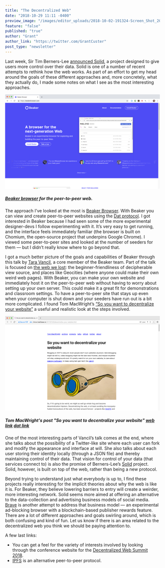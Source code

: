 ```yaml
---
title: "The Decentralized Web"
date: "2018-10-29 11:11 -0400"
preview_image: "/images/editor_uploads/2018-10-02-191324-Screen_Shot_2018_10_01_at_3_04_36_PM.png"
feature: "false"
published: "true"
author: "Grant"
author_link: "https://twitter.com/GrantCuster"
post_type: "newsletter"
---
```


Last week, Sir Tim Berners-Lee [announced Solid](https://medium.com/@timberners_lee/one-small-step-for-the-web-87f92217d085), a project designed to give users more control over their data. Solid is one of a number of recent attempts to rethink how the web works. As part of an effort to get my head around the goals of these different approaches and, more concretely, what they actually do, I made some notes on what I see as the most interesting approaches.

![A screenshot of the Beaker browser website.](/images/editor_uploads/2018-10-02-191324-Screen_Shot_2018_10_01_at_3_04_36_PM.png)

##### [Beaker browser](https://beakerbrowser.com/) for the peer-to-peer web.

The approach I’ve looked at the most is [Beaker Browser](https://beakerbrowser.com/). With Beaker you can view and create peer-to-peer websites using the [Dat protocol](https://datprotocol.com/). I got interested in Beaker because I had seen some of the more experimental designer-devs I follow experimenting with it. It’s very easy to get running, and the interface feels immediately familiar (the browser is built on Chomium, the open-source project that underpins Google Chrome). I viewed some peer-to-peer sites and looked at the number of seeders for them — but I didn’t really know where to go beyond that.

I got a much better picture of the goals and capabilities of Beaker through this talk by [Tara Vancil](https://www.youtube.com/watch?v=rJ_WvfF3FN8), a core member of the Beaker team. Part of the talk is focused on [the web we lost](https://anildash.com/2012/12/13/the_web_we_lost/): the beginner-friendliness of decipherable view source, and places like Geocities (where anyone could make their own weird web pages). With Beaker, you can make your own website and immediately host it on the peer-to-peer web without having to worry about setting up your own server. This could make it a great fit for demonstrations and classroom settings. To have a peer-to-peer site that stays up even when your computer is shut down and your seeders have run out is a bit more complicated. I found Tom MacWright’s [“So you want to decentralize your website”](https://macwright.org/2017/07/20/decentralize-your-website.html) a useful and realistic look at the steps involved.

![](/images/editor_uploads/2018-10-02-191445-Screen_Shot_2018_10_01_at_3_04_07_PM.png)

##### Tom MacWright's post "So you want to decentralize your website" [web link](https://macwright.org/2017/07/20/decentralize-your-website.html) [dat link](dat://tmcw.hashbase.io/2017/07/20/decentralize-your-website.html)

One of the most interesting parts of Vancil’s talk comes at the end, where she talks about the possibility of a Twitter-like site where each user can fork and modify the appearance and interface at will. She also talks about each user storing their identity locally (through a JSON file) and thereby maintaining control of their data. That vision for control of your data (that services connect to) is also the promise of Berners-Lee’s [Solid](https://solid.inrupt.com/) project. Solid, however, is built on top of the web, rather than being a new protocol.

Beyond trying to understand just what everybody is up to, I find these projects really interesting for the implicit theories about why the web is like it is. For Beaker, they believe lowering barriers to entry will create a weirder, more interesting network. Solid seems more aimed at offering an alternative to the data-collection and advertising business models of social media. [Brave](https://brave.com/) is another attempt to address that business model — an experimental ad-blocking browser with a blockchain-based publisher rewards feature. There are a lot of different approaches and goals swirling around, which is both confusing and kind of fun. Let us know if there is an area related to the decentralized web you think we should be paying attention to.

A few last links:
- You can get a feel for the variety of interests involved by looking through the conference website for the [Decentralized Web Summit 2018](https://decentralizedweb.net/). 
- [IPFS](https://ipfs.io/) is an alternative peer-to-peer protocol.